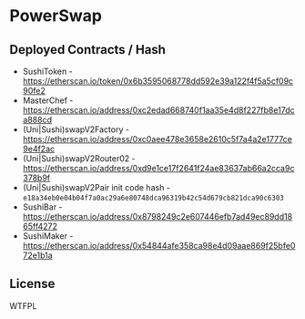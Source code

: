 # PowerSwap

## Deployed Contracts / Hash

- SushiToken - https://etherscan.io/token/0x6b3595068778dd592e39a122f4f5a5cf09c90fe2
- MasterChef - https://etherscan.io/address/0xc2edad668740f1aa35e4d8f227fb8e17dca888cd
- (Uni|Sushi)swapV2Factory - https://etherscan.io/address/0xc0aee478e3658e2610c5f7a4a2e1777ce9e4f2ac
- (Uni|Sushi)swapV2Router02 - https://etherscan.io/address/0xd9e1ce17f2641f24ae83637ab66a2cca9c378b9f
- (Uni|Sushi)swapV2Pair init code hash - `e18a34eb0e04b04f7a0ac29a6e80748dca96319b42c54d679cb821dca90c6303`
- SushiBar - https://etherscan.io/address/0x8798249c2e607446efb7ad49ec89dd1865ff4272
- SushiMaker - https://etherscan.io/address/0x54844afe358ca98e4d09aae869f25bfe072e1b1a

## License

WTFPL